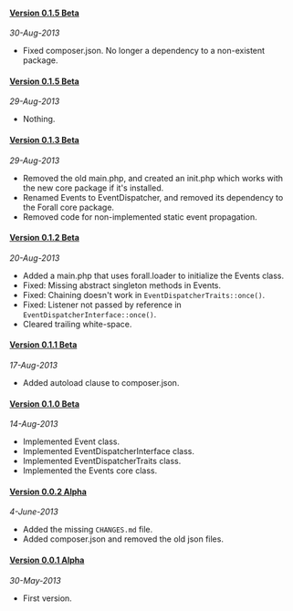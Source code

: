 #### [Version 0.1.5 Beta](https://github.com/ForallFramework/loader.package/tree/0.1.5-beta)
_30-Aug-2013_

* Fixed composer.json. No longer a dependency to a non-existent package.

#### [Version 0.1.5 Beta](https://github.com/ForallFramework/loader.package/tree/0.1.5-beta)
_29-Aug-2013_

* Nothing.

#### [Version 0.1.3 Beta](https://github.com/ForallFramework/loader.package/tree/0.1.3-beta)
_29-Aug-2013_

* Removed the old main.php, and created an init.php which works with the new core package
  if it's installed.
* Renamed Events to EventDispatcher, and removed its dependency to the Forall core package.
* Removed code for non-implemented static event propagation.

#### [Version 0.1.2 Beta](https://github.com/ForallFramework/loader.package/tree/0.1.2-beta)
_20-Aug-2013_

* Added a main.php that uses forall.loader to initialize the Events class.
* Fixed: Missing abstract singleton methods in Events.
* Fixed: Chaining doesn't work in `EventDispatcherTraits::once()`.
* Fixed: Listener not passed by reference in `EventDispatcherInterface::once()`.
* Cleared trailing white-space.

#### [Version 0.1.1 Beta](https://github.com/ForallFramework/loader.package/tree/0.1.1-beta)
_17-Aug-2013_

* Added autoload clause to composer.json.

#### [Version 0.1.0 Beta](https://github.com/ForallFramework/loader.package/tree/0.1.0-beta)
_14-Aug-2013_

* Implemented Event class.
* Implemented EventDispatcherInterface class.
* Implemented EventDispatcherTraits class.
* Implemented the Events core class.

#### [Version 0.0.2 Alpha](https://github.com/ForallFramework/loader.package/tree/0.0.2-alpha)
_4-June-2013_

* Added the missing `CHANGES.md` file.
* Added composer.json and removed the old json files.


#### [Version 0.0.1 Alpha](https://github.com/ForallFramework/loader.package/tree/0.0.1-alpha)
_30-May-2013_

* First version.

